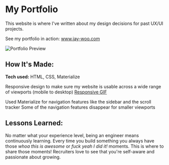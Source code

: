 # My Portfolio
This website is where I've written about my design decisions for past UX/UI projects. 

See my portfolio in action: www.jay-woo.com

![Portfolio Preview](http://i.imgur.com/R0VsGEG.png)

## How It's Made:

**Tech used:** HTML, CSS, Materialize

Responsive design to make sure my website is usable across a wide range of viewports (mobile to desktop)
[Responsive GIF](http://i.imgur.com/IGTAwDs.gifv)

Used Materialize for navigation features like the sidebar and the scroll tracker
Some of the navigation features disappear for smaller viewports

## Lessons Learned:

No matter what your experience level, being an engineer means continuously learning. Every time you build something you always have those *whoa this is awesome* or *fuck yeah I did it!* moments. This is where to share those moments! Recruiters love to see that you're self-aware and passionate about growing.
